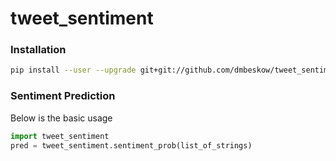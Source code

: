 # tweet_sentiment

### Installation

```bash
pip install --user --upgrade git+git://github.com/dmbeskow/tweet_sentiment.git
```

### Sentiment Prediction

Below is the basic usage

```python
import tweet_sentiment
pred = tweet_sentiment.sentiment_prob(list_of_strings)
```
